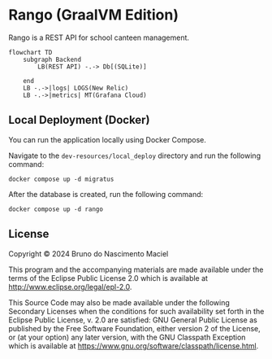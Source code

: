 # Rango (GraalVM Edition)

Rango is a REST API for school canteen management.

```mermaid
flowchart TD
    subgraph Backend
        LB(REST API) -.-> Db[(SQLite)]

    end
    LB -.->|logs| LOGS(New Relic)
    LB -.->|metrics| MT(Grafana Cloud)
```

## Local Deployment (Docker)

You can run the application locally using Docker Compose.

Navigate to the `dev-resources/local_deploy` directory and run the following command:

```shell 
docker compose up -d migratus
```

After the database is created, run the following command:

```shell
docker compose up -d rango
```

## License

Copyright © 2024 Bruno do Nascimento Maciel

This program and the accompanying materials are made available under the
terms of the Eclipse Public License 2.0 which is available at
http://www.eclipse.org/legal/epl-2.0.

This Source Code may also be made available under the following Secondary
Licenses when the conditions for such availability set forth in the Eclipse
Public License, v. 2.0 are satisfied: GNU General Public License as published by
the Free Software Foundation, either version 2 of the License, or (at your
option) any later version, with the GNU Classpath Exception which is available
at https://www.gnu.org/software/classpath/license.html.

